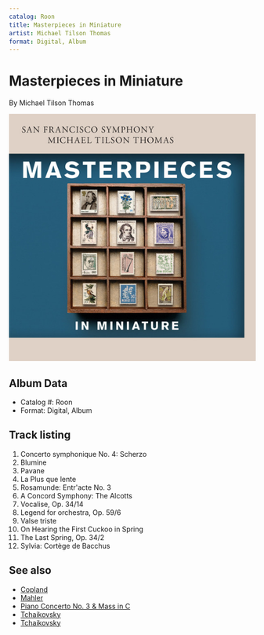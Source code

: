 ```yaml
---
catalog: Roon
title: Masterpieces in Miniature
artist: Michael Tilson Thomas
format: Digital, Album
---
```


# Masterpieces in Miniature

By Michael Tilson Thomas

![](../../assets/albumcovers/Michael_Tilson_Thomas-Masterpieces_in_Miniature.png)

## Album Data

- Catalog #: Roon
- Format: Digital, Album


## Track listing


1. Concerto symphonique No. 4: Scherzo
2. Blumine
3. Pavane
4. La Plus que lente
5. Rosamunde: Entr'acte No. 3
6. A Concord Symphony: The Alcotts
7. Vocalise, Op. 34/14
8. Legend for orchestra, Op. 59/6
9. Valse triste
10. On Hearing the First Cuckoo in Spring
11. The Last Spring, Op. 34/2
12. Sylvia: Cortège de Bacchus


## See also

- [Copland](Copland-_Symphony_No_3.md)
- [Mahler](Mahler-_Symphony_No_6.md)
- [Piano Concerto No. 3 & Mass in C](Piano_Concerto_No_3_and_Mass_in_C.md)
- [Tchaikovsky](Tchaikovsky-_Symphony_No_5_and_Romeo_and_Juliet__Fantasy-Overture.md)
- [Tchaikovsky](Tchaikovsky-_Symphony_No_6__Pathétique.md)
